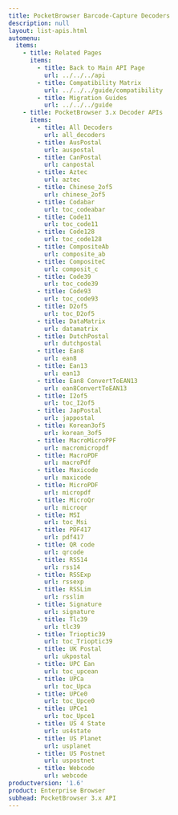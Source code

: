 ```yaml
---
title: PocketBrowser Barcode-Capture Decoders
description: null
layout: list-apis.html
automenu:
  items:
    - title: Related Pages
      items:
        - title: Back to Main API Page
          url: ../../../api
        - title: Compatibility Matrix
          url: ../../../guide/compatibility
        - title: Migration Guides
          url: ../../../guide
    - title: PocketBrowser 3.x Decoder APIs
      items:
        - title: All Decoders
          url: all_decoders
        - title: AusPostal
          url: auspostal
        - title: CanPostal
          url: canpostal
        - title: Aztec
          url: aztec
        - title: Chinese_2of5
          url: chinese_2of5
        - title: Codabar
          url: toc_codeabar
        - title: Code11
          url: toc_code11
        - title: Code128
          url: toc_code128
        - title: CompositeAb
          url: composite_ab
        - title: CompositeC
          url: composit_c
        - title: Code39
          url: toc_code39
        - title: Code93
          url: toc_code93
        - title: D2of5
          url: toc_D2of5
        - title: DataMatrix
          url: datamatrix
        - title: DutchPostal
          url: dutchpostal
        - title: Ean8
          url: ean8
        - title: Ean13
          url: ean13
        - title: Ean8 ConvertToEAN13
          url: ean8ConvertToEAN13
        - title: I2of5
          url: toc_I2of5
        - title: JapPostal
          url: jappostal
        - title: Korean3of5
          url: korean_3of5
        - title: MacroMicroPPF
          url: macromicropdf
        - title: MacroPDF
          url: macroPdf
        - title: Maxicode
          url: maxicode
        - title: MicroPDF
          url: micropdf
        - title: MicroQr
          url: microqr
        - title: MSI
          url: toc_Msi
        - title: PDF417
          url: pdf417
        - title: QR code
          url: qrcode
        - title: RSS14
          url: rss14
        - title: RSSExp
          url: rssexp
        - title: RSSLim
          url: rsslim
        - title: Signature
          url: signature
        - title: Tlc39
          url: tlc39
        - title: Trioptic39
          url: toc_Trioptic39
        - title: UK Postal
          url: ukpostal
        - title: UPC Ean
          url: toc_upcean
        - title: UPCa
          url: toc_Upca
        - title: UPCe0
          url: toc_Upce0
        - title: UPCe1
          url: toc_Upce1
        - title: US 4 State
          url: us4state
        - title: US Planet
          url: usplanet
        - title: US Postnet
          url: uspostnet
        - title: Webcode
          url: webcode
productversion: '1.6'
product: Enterprise Browser
subhead: PocketBrowser 3.x API
---
```


